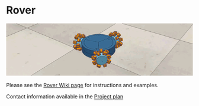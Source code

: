 # Rover
<img src="https://github.com/UofA-EEE-LAUS/3D-modelling/blob/master/Rover/Images/rover_loop.gif">

Please see the [Rover Wiki page](https://github.com/UofA-EEE-LAUS/3D-modelling/wiki/Rover) for instructions and examples.

Contact information available in the [Project plan](https://github.com/UofA-EEE-LAUS/3D-modelling/wiki/Project-Plan)
